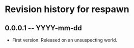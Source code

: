 # Revision history for respawn

## 0.0.0.1  -- YYYY-mm-dd

* First version. Released on an unsuspecting world.
